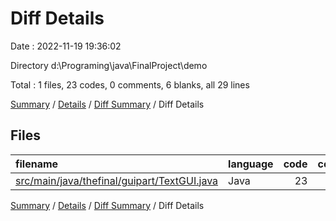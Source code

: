 # Diff Details

Date : 2022-11-19 19:36:02

Directory d:\\Programing\\java\\FinalProject\\demo

Total : 1 files,  23 codes, 0 comments, 6 blanks, all 29 lines

[Summary](results.md) / [Details](details.md) / [Diff Summary](diff.md) / Diff Details

## Files
| filename | language | code | comment | blank | total |
| :--- | :--- | ---: | ---: | ---: | ---: |
| [src/main/java/thefinal/guipart/TextGUI.java](/src/main/java/thefinal/guipart/TextGUI.java) | Java | 23 | 0 | 6 | 29 |

[Summary](results.md) / [Details](details.md) / [Diff Summary](diff.md) / Diff Details
